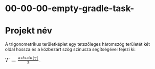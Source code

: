 # 00-00-00-empty-gradle-task-
# Projekt név
A trigonometrikus területképlet egy tetszőleges háromszög területét két oldal hossza és a közbezárt szög szinusza segítségével fejezi ki:

![kép](https://github.com/java-gradle-tasks/01-03-04-triangle-sinus/blob/main/tsing.png)


